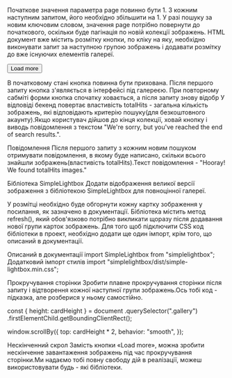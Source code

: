 <!-- Форма пошуку Форма спочатку міститья в HTML документі.Користувач буде вводити
рядок для пошуку у текстове поле, а по сабміту форми необхідно виконувати HTTP -
запит.

 <form class="search-form" id="search-form">
  <input
    type="text"
    name="searchQuery"
    autocomplete="off"
    placeholder="Search images..."
  />
  <button type="submit">Search</button>
</form>

HTTP-запити Для бекенду використовуй публічний API сервісу Pixabay.
Зареєструйся, отримай свій унікальний ключ доступу і ознайомся з документацією.

Список параметрів рядка запиту, які тобі обов'язково необхідно вказати:
key - твій унікальний ключ доступу до API.
q - термін для пошуку. Те, що буде вводити користувач.
image_type - тип зображення. На потрібні тільки фотографії, тому постав значення photo.
orientation - орієнтація фотографії. Постав значення horizontal.
safesearch - фільтр за віком. Постав значення true.

У відповіді буде масив зображень, що задовольнили критерії параметрів запиту.

Кожне зображення описується об'єктом, з якого тобі цікаві тільки наступні
властивості:
webformatURL - посилання на маленьке зображення для списку карток.
largeImageURL - посилання на велике зображення.
tags - рядок з описом зображення. Підійде для атрибуту alt.
likes - кількість лайків.
views - кількість переглядів.
comments - кількість коментарів.
downloads - кількість завантажень.

Якщо бекенд повертає порожній масив, значить нічого підходящого не
було знайдено. У такому разі показуй повідомлення з текстом
"Sorry, there are no
images matching your search query. Please try again." .Для повідомлень
використовуй бібліотеку notiflix.

Галерея і картка зображення Елемент div.gallery спочатку міститься в HTML
документі, і в нього необхідно рендерити розмітку карток зображень.Під час
пошуку за новим ключовим словом необхідно повністю очищати вміст галереї, щоб не
змішувати результати.

 <div class="gallery">
  <!-- Картки зображень -->
<!-- </div>

Шаблон розмітки картки одного зображення для галереї.

 <div class="photo-card">
  <img src="" alt="" loading="lazy" />
  <div class="info">
    <p class="info-item">
      <b>Likes</b>
    </p>
    <p class="info-item">
      <b>Views</b>
    </p>
    <p class="info-item">
      <b>Comments</b>
    </p>
    <p class="info-item">
      <b>Downloads</b>
    </p>
  </div>
</div>

Пагінація Pixabay API підтримує пагінацію і надає параметри page і per_page.
Зроби так, щоб в кожній відповіді приходило 40 об'єктів (за замовчуванням 20).  -->

Початкове значення параметра page повинно бути 1. З кожним наступним запитом,
його необхідно збільшити на 1. У разі пошуку за новим ключовим словом, значення
page потрібно повернути до початкового, оскільки буде пагінація по новій
колекції зображень. HTML документ вже містить розмітку кнопки, по кліку на яку,
необхідно виконувати запит за наступною групою зображень і додавати розмітку до
вже існуючих елементів галереї.

<button type="button" class="load-more">Load more</button>

В початковому стані кнопка повинна бути прихована. Після першого запиту кнопка
з'являється в інтерфейсі під галереєю. При повторному сабміті форми кнопка
спочатку ховається, а після запиту знову відобр У відповіді бекенд повертає
властивість totalHits - загальна кількість зображень, які відповідають критерію
пошуку(для безкоштовного акаунту).Якщо користувач дійшов до кінця колекції,
ховай кнопку і виводь повідомлення з текстом "We're sorry, but you've reached
the end of search results.".

Повідомлення Після першого запиту з кожним новим пошуком отримувати
повідомлення, в якому буде написано, скільки всього знайшли
зображень(властивість totalHits).Текст повідомлення - "Hooray! We found
totalHits images."

Бібліотека SimpleLightbox Додати відображення великої версії зображення з
бібліотекою SimpleLightbox для повноцінної галереї.

У розмітці необхідно буде обгорнути кожну картку зображення у посилання, як
зазначено в документації. Бібліотека містить метод refresh(), який обов'язково
потрібно викликати щоразу після додавання нової групи карток зображень. Для того
щоб підключити CSS код бібліотеки в проект, необхідно додати ще один імпорт,
крім того, що описаний в документації.

Описаний в документації import SimpleLightbox from "simplelightbox"; Додатковий
імпорт стилів import "simplelightbox/dist/simple-lightbox.min.css";

Прокручування сторінки Зробити плавне прокручування сторінки після запиту і
відтворення кожної наступної групи зображень.Ось тобі код - підказка, але
розберися у ньому самостійно.

const { height: cardHeight } = document .querySelector(".gallery")
.firstElementChild.getBoundingClientRect();

window.scrollBy({ top: cardHeight \* 2, behavior: "smooth", });

Нескінченний скрол Замість кнопки «Load more», можна зробити нескінченне
завантаження зображень під час прокручування сторінки.Ми надаємо тобі повну
свободу дій в реалізації, можеш використовувати будь - які бібліотеки.
